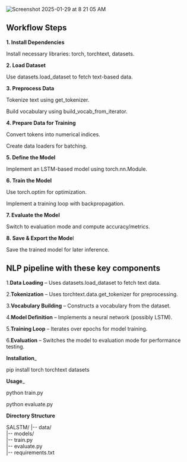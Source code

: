 ![Screenshot 2025-01-29 at 8 21 05 AM](https://github.com/user-attachments/assets/acda9596-725a-4583-a3b8-17048c40ee54)




**Workflow Steps**
------------------------------------------------------------------------------------

**1. Install Dependencies**

Install necessary libraries: torch, torchtext, datasets.

**2. Load Dataset**

Use datasets.load_dataset to fetch text-based data.

**3. Preprocess Data**

Tokenize text using get_tokenizer.

Build vocabulary using build_vocab_from_iterator.

**4. Prepare Data for Training**

Convert tokens into numerical indices.

Create data loaders for batching.

**5. Define the Model**

Implement an LSTM-based model using torch.nn.Module.

**6. Train the Model**

Use torch.optim for optimization.

Implement a training loop with backpropagation.

**7. Evaluate the Model**

Switch to evaluation mode and compute accuracy/metrics.

**8. Save & Export the Mode**l

Save the trained model for later inference.



**NLP pipeline with these key components**
----------------------------------------------------------------------------------------------

1.**Data Loading** – Uses datasets.load_dataset to fetch text data.

2.**Tokenization** – Uses torchtext.data.get_tokenizer for preprocessing.

3.**Vocabulary Building** – Constructs a vocabulary from the dataset.

4.**Model Definition** – Implements a neural network (possibly LSTM).

5.**Training Loop** – Iterates over epochs for model training.

6.**Evaluation** – Switches the model to evaluation mode for performance testing.




**Installation**_

pip install torch torchtext datasets

**Usage**_

python train.py 

python evaluate.py

**Directory Structure**

SALSTM/
|-- data/          
|-- models/        
|-- train.py       
|-- evaluate.py    
|-- requirements.txt 
